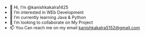 - 👋 Hi, I’m @kanishkakalra1425
- 👀 I’m interested in WEb Development
- 🌱 I’m currently learning Java & Python
- 💞️ I’m looking to collaborate on My Project
- 📫 You Can reach me on my email kanishkakalra5152@gmail.com

<!---I was born and raised in India and I am currently studying Computer Science and Engineering at Maharishi Markandeshwar University. I have a passion for all creative things , and I am looking to create meaningful experience and memorable stories 
.Since i developed my first web page in high school , my interests in Computer Science have expanded to web- development , machine learning , user interface design....
--->
